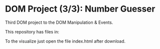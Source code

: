 # DOM Project (3/3): Number Guesser
Third DOM project to the DOM Manipulation & Events.

This repository has files in:


To the visualize just open the file index.html after download.
